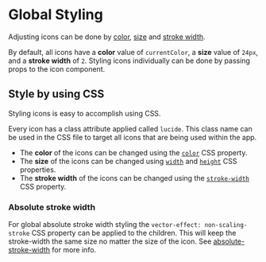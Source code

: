 <script setup>
import { Sandpack } from 'sandpack-vue3'
import sandpackTheme from '../../.vitepress/theme/sandpackTheme.json'
import globalIconCssExample from './examples/global-styling-css-example/files.ts'
import globalAbsoluteStrokewidthExample from './examples/global-styling-absolute-strokewidth-example/files.ts'

</script>

# Global Styling

Adjusting icons can be done by [color](../basics/color.md), [size](../basics/sizing.md) and [stroke width](../basics/stroke-width.md).

By default, all icons have a **color** value of `currentColor`, a **size** value of `24px`, and a **stroke width** of `2`. Styling icons individually can be done by passing props to the icon component.

## Style by using CSS
Styling icons is easy to accomplish using CSS.

Every icon has a class attribute applied called `lucide`. This class name can be used in the CSS file to target all icons that are being used within the app.

- The **color** of the icons can be changed using the [`color`](https://developer.mozilla.org/en-US/docs/Web/CSS/color) CSS property.
- The **size** of the icons can be changed using [`width`](https://developer.mozilla.org/en-US/docs/Web/CSS/width) and [`height`](https://developer.mozilla.org/en-US/docs/Web/CSS/height) CSS properties.
- The **stroke width** of the icons can be changed using the [`stroke-width`](https://developer.mozilla.org/en-US/docs/Web/SVG/Attribute/stroke-width) CSS property.

<Sandpack
  template="react"
  :theme="sandpackTheme"
  :files="globalIconCssExample"
  :customSetup='{
    dependencies: {
      "lucide-react": "latest"
    }
  }'
  :options="{
    editorHeight: 300,
  }"
/>

### Absolute stroke width

For global absolute stroke width styling the `vector-effect: non-scaling-stroke` CSS property can be applied to the children. This will keep the stroke-width the same size no matter the size of the icon. See [absolute-stroke-width](../basics/stroke-width.md#absolute-stroke-width) for more info.

<Sandpack
  template="react"
  :theme="sandpackTheme"
  :files="globalAbsoluteStrokewidthExample"
  :customSetup='{
    dependencies: {
      "lucide-react": "latest"
    }
  }'
  :options="{
    editorHeight: 300,
  }"
/>


